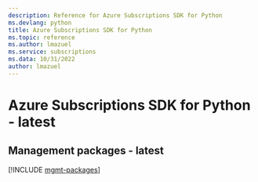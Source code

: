 ```yaml
---
description: Reference for Azure Subscriptions SDK for Python
ms.devlang: python
title: Azure Subscriptions SDK for Python
ms.topic: reference
ms.author: lmazuel
ms.service: subscriptions
ms.data: 10/31/2022
author: lmazuel
---
```

# Azure Subscriptions SDK for Python - latest

## Management packages - latest
[!INCLUDE [mgmt-packages](subscriptions-mgmt-index.md)]